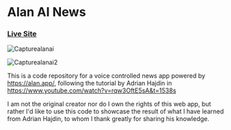 # Alan AI News

### [Live Site](https://newsalanai.netlify.app/)

![Capturealanai](https://user-images.githubusercontent.com/92688327/145724054-c41c681e-1aea-4ba7-936c-5ac391ae2968.PNG)


![Capturealanai2](https://user-images.githubusercontent.com/92688327/145724066-2dc21847-1afb-48f9-8678-f8e08bfbfc60.PNG)

This is a code repository for a voice controlled news app powered by https://alan.app/, following the tutorial by Adrian Hajdin in https://www.youtube.com/watch?v=rqw3OftE5sA&t=1538s

I am not the original creator nor do I own the rights of this web app, but rather I'd like to use this code to showcase the result of what I have learned from Adrian Hajdin, to whom I thank greatly for sharing his knowledge.
